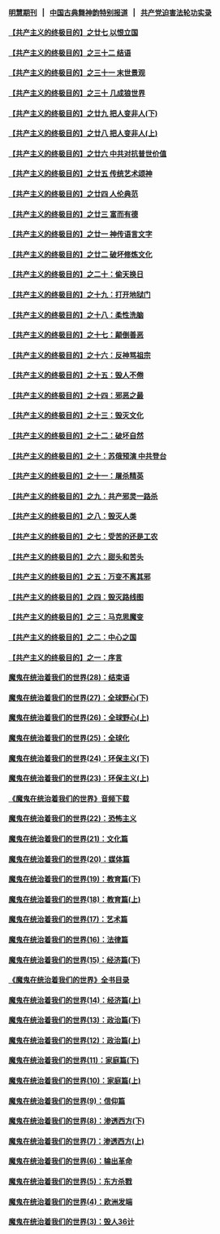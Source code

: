 #### [明慧期刊](https://github.com/gfw-breaker/mh-qikan) &nbsp;&nbsp;|&nbsp;&nbsp; [中国古典舞神韵特别报道](https://github.com/gfw-breaker/mh-news/blob/master/shenyun.md?t=07100836) &nbsp;&nbsp;|&nbsp;&nbsp; [共产党迫害法轮功实录](https://github.com/gfw-breaker/mh-news/blob/master/README.md?t=07100836)  

#### [【共产主义的终极目的】之廿七 以恨立国](../pages/nsc422/n11336944.md?t=07100836) 

#### [【共产主义的终极目的】之三十二 结语](../pages/nsc422/n11360535.md?t=07100836) 

#### [【共产主义的终极目的】之三十一 末世景观](../pages/nsc422/n11351129.md?t=07100836) 

#### [【共产主义的终极目的】之三十 几成狼世界](../pages/nsc422/n11348280.md?t=07100836) 

#### [【共产主义的终极目的】之廿九 把人变非人(下)](../pages/nsc422/n11344140.md?t=07100836) 

#### [【共产主义的终极目的】之廿八 把人变非人(上)](../pages/nsc422/n11340492.md?t=07100836) 

#### [【共产主义的终极目的】之廿六 中共对抗普世价值](../pages/nsc422/n11324785.md?t=07100836) 

#### [【共产主义的终极目的】之廿五 传统艺术颂神](../pages/nsc422/n11296396.md?t=07100836) 

#### [【共产主义的终极目的】之廿四 人伦典范](../pages/nsc422/n11296397.md?t=07100836) 

#### [【共产主义的终极目的】之廿三 富而有德](../pages/nsc422/n11283598.md?t=07100836) 

#### [【共产主义的终极目的】之廿一 神传语言文字](../pages/nsc422/n11263265.md?t=07100836) 

#### [【共产主义的终极目的】之廿二 破坏修炼文化](../pages/nsc422/n11245728.md?t=07100836) 

#### [【共产主义的终极目的】之二十：偷天换日](../pages/nsc422/n11238846.md?t=07100836) 

#### [【共产主义的终极目的】之十九：打开地狱门](../pages/nsc422/n11206376.md?t=07100836) 

#### [【共产主义的终极目的】之十八：柔性洗脑](../pages/nsc422/n11199994.md?t=07100836) 

#### [【共产主义的终极目的】之十七：颠倒善恶](../pages/nsc422/n11179782.md?t=07100836) 

#### [【共产主义的终极目的】之十六：反神骂祖宗](../pages/nsc422/n11166798.md?t=07100836) 

#### [【共产主义的终极目的】之十五：毁人不倦](../pages/nsc422/n11166792.md?t=07100836) 

#### [【共产主义的终极目的】之十四：邪恶之最](../pages/nsc422/n11150249.md?t=07100836) 

#### [【共产主义的终极目的】之十三：毁灭文化](../pages/nsc422/n11135227.md?t=07100836) 

#### [【共产主义的终极目的】之十二：破坏自然](../pages/nsc422/n11135214.md?t=07100836) 

#### [【共产主义的终极目的】之十：苏俄预演 中共登台](../pages/nsc422/n11118424.md?t=07100836) 

#### [【共产主义的终极目的】之十一：屠杀精英](../pages/nsc422/n11118442.md?t=07100836) 

#### [【共产主义的终极目的】之九：共产邪灵一路杀](../pages/nsc422/n11114139.md?t=07100836) 

#### [【共产主义的终极目的】之八：毁灭人类](../pages/nsc422/n11108503.md?t=07100836) 

#### [【共产主义的终极目的】之七：受苦的还是工农](../pages/nsc422/n11101809.md?t=07100836) 

#### [【共产主义的终极目的】之六：甜头和苦头](../pages/nsc422/n11096971.md?t=07100836) 

#### [【共产主义的终极目的】之五：万变不离其邪](../pages/nsc422/n11091285.md?t=07100836) 

#### [【共产主义的终极目的】之四：毁灭路线图](../pages/nsc422/n11086284.md?t=07100836) 

#### [【共产主义的终极目的】之三：马克思魔变](../pages/nsc422/n11061941.md?t=07100836) 

#### [【共产主义的终极目的】之二：中心之国](../pages/nsc422/n11047728.md?t=07100836) 

#### [【共产主义的终极目的】之一：序言](../pages/nsc422/n11086077.md?t=07100836) 

#### [魔鬼在统治着我们的世界(28)：结束语](../pages/nsc422/n10936246.md?t=07100836) 

#### [魔鬼在统治着我们的世界(27)：全球野心(下)](../pages/nsc422/n10928319.md?t=07100836) 

#### [魔鬼在统治着我们的世界(26)：全球野心(上)](../pages/nsc422/n10900318.md?t=07100836) 

#### [魔鬼在统治着我们的世界(25)：全球化](../pages/nsc422/n10788205.md?t=07100836) 

#### [魔鬼在统治着我们的世界(24)：环保主义(下)](../pages/nsc422/n10695307.md?t=07100836) 

#### [魔鬼在统治着我们的世界(23)：环保主义(上)](../pages/nsc422/n10688613.md?t=07100836) 

#### [《魔鬼在统治着我们的世界》音频下载](../pages/nsc422/n10635553.md?t=07100836) 

#### [魔鬼在统治着我们的世界(22)：恐怖主义](../pages/nsc422/n10614727.md?t=07100836) 

#### [魔鬼在统治着我们的世界(21)：文化篇](../pages/nsc422/n10597706.md?t=07100836) 

#### [魔鬼在统治着我们的世界(20)：媒体篇](../pages/nsc422/n10586579.md?t=07100836) 

#### [魔鬼在统治着我们的世界(19)：教育篇(下)](../pages/nsc422/n10564808.md?t=07100836) 

#### [魔鬼在统治着我们的世界(18)：教育篇(上)](../pages/nsc422/n10526970.md?t=07100836) 

#### [魔鬼在统治着我们的世界(17)：艺术篇](../pages/nsc422/n10499093.md?t=07100836) 

#### [魔鬼在统治着我们的世界(16)：法律篇](../pages/nsc422/n10485969.md?t=07100836) 

#### [魔鬼在统治着我们的世界(15)：经济篇(下)](../pages/nsc422/n10469975.md?t=07100836) 

#### [《魔鬼在统治着我们的世界》全书目录](../pages/nsc422/n10464261.md?t=07100836) 

#### [魔鬼在统治着我们的世界(14)：经济篇(上)](../pages/nsc422/n10457370.md?t=07100836) 

#### [魔鬼在统治着我们的世界(13)：政治篇(下)](../pages/nsc422/n10448270.md?t=07100836) 

#### [魔鬼在统治着我们的世界(12)：政治篇(上)](../pages/nsc422/n10444576.md?t=07100836) 

#### [魔鬼在统治着我们的世界(11)：家庭篇(下)](../pages/nsc422/n10440961.md?t=07100836) 

#### [魔鬼在统治着我们的世界(10)：家庭篇(上)](../pages/nsc422/n10435448.md?t=07100836) 

#### [魔鬼在统治着我们的世界(9)：信仰篇](../pages/nsc422/n10432159.md?t=07100836) 

#### [魔鬼在统治着我们的世界(8)：渗透西方(下)](../pages/nsc422/n10429603.md?t=07100836) 

#### [魔鬼在统治着我们的世界(7)：渗透西方(上)](../pages/nsc422/n10426013.md?t=07100836) 

#### [魔鬼在统治着我们的世界(6)：输出革命](../pages/nsc422/n10421536.md?t=07100836) 

#### [魔鬼在统治着我们的世界(5)：东方杀戮](../pages/nsc422/n10417707.md?t=07100836) 

#### [魔鬼在统治着我们的世界(4)：欧洲发端](../pages/nsc422/n10414890.md?t=07100836) 

#### [魔鬼在统治着我们的世界(3)：毁人36计](../pages/nsc422/n10411583.md?t=07100836) 

